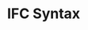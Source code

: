 ---
title: IFC Syntax
description: Industry Foundation classes language support for VSCode
layout: landing

# Switch to true if you want to render the markdown content in this page.
custom-content: false

# Hero section
hero:
  title: "IFC Syntax"
  subtitle: "Industry Foundation classes language support for VSCode"
  button:
    url: /blog/
    text: "See latest releases"
  image:
    url: assets/images/ifcHighlight-Dark-Enabled.png
    alt: Dark Theme

# Contents section
contents:
  - type: block
    title: Works on **any** VSCode color theme
    text: You can also easily *create your own*!
    image:
      url: assets/images/ifcHighlight-Light-Enabled.png
      alt: light theme
  - title: Easy on your eyes
    text: Identify each entry quickly, fold unnecessary sections...
    image:
      url: assets/images/ifcHighlight-Dark-Enabled.png
      alt: dark theme
  - title: More features to come!
    text: Find all references, code lens, syntax warnings, etc...
    image:
      url: assets/images/ifcHighlightBlueTheme.png
      alt: blue theme

# Testimonial section
# testimonial:
#   quote: ""
#   image: assets/images/
#   author:
#     name: Alan Rynne
#     position: Developer

# Callout section
callout:
  message: Improve your IFC editing experience today!
  button:
    url: vscode:extension/alanrynne.ifc-syntax
    text: Download for VSCode
---